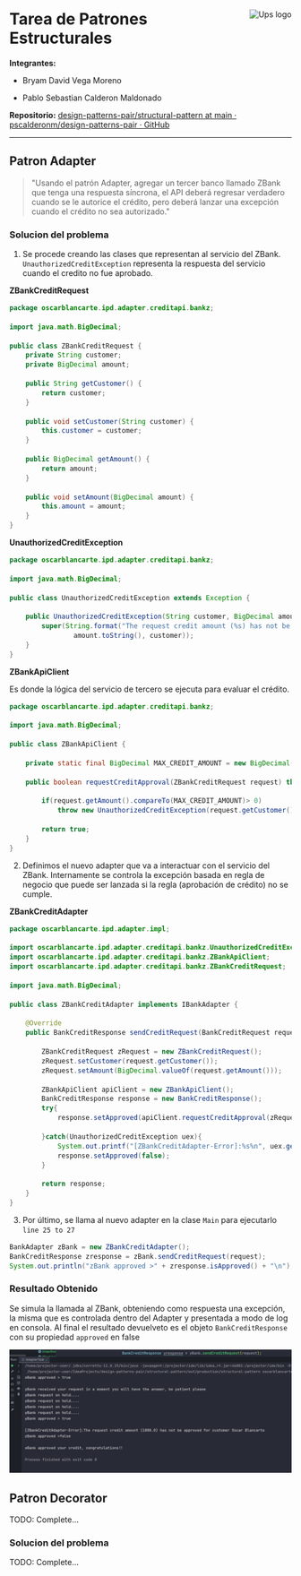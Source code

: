 # 

<a>
<img src="https://upload.wikimedia.org/wikipedia/commons/thumb/b/b0/Logo_Universidad_Polit%C3%A9cnica_Salesiana_del_Ecuador.png/800px-Logo_Universidad_Polit%C3%A9cnica_Salesiana_del_Ecuador.png" alt="Ups logo" title="Aimeos" align="right" height="60" />
</a>

# Tarea de Patrones Estructurales

**Integrantes:**

* Bryam David Vega Moreno

* Pablo Sebastian Calderon Maldonado

**Repositorio:** [design-patterns-pair/structural-pattern at main · pscalderonm/design-patterns-pair · GitHub](https://github.com/pscalderonm/design-patterns-pair/tree/main/structural-pattern)

-------------------

## Patron Adapter

> "Usando el patrón Adapter, agregar un tercer banco llamado ZBank que
tenga una respuesta síncrona, el API deberá regresar verdadero
cuando se le autorice el crédito, pero deberá lanzar una excepción
cuando el crédito no sea autorizado."

### Solucion del problema

1. Se procede creando las clases que representan al servicio del ZBank. `UnauthorizedCreditException` representa la respuesta del servicio cuando el credito no fue aprobado.

**ZBankCreditRequest**
``` java
package oscarblancarte.ipd.adapter.creditapi.bankz;

import java.math.BigDecimal;

public class ZBankCreditRequest {
    private String customer;
    private BigDecimal amount;

    public String getCustomer() {
        return customer;
    }

    public void setCustomer(String customer) {
        this.customer = customer;
    }

    public BigDecimal getAmount() {
        return amount;
    }

    public void setAmount(BigDecimal amount) {
        this.amount = amount;
    }
}
```

**UnauthorizedCreditException**

``` java
package oscarblancarte.ipd.adapter.creditapi.bankz;

import java.math.BigDecimal;

public class UnauthorizedCreditException extends Exception {

    public UnauthorizedCreditException(String customer, BigDecimal amount){
        super(String.format("The request credit amount (%s) has not be approved for customer %s",
                amount.toString(), customer));
    }
}
```

**ZBankApiClient**

Es donde la lógica del servicio de tercero se ejecuta para evaluar el crédito.
``` java
package oscarblancarte.ipd.adapter.creditapi.bankz;

import java.math.BigDecimal;

public class ZBankApiClient {

    private static final BigDecimal MAX_CREDIT_AMOUNT = new BigDecimal(100);

    public boolean requestCreditApproval(ZBankCreditRequest request) throws UnauthorizedCreditException {

        if(request.getAmount().compareTo(MAX_CREDIT_AMOUNT)> 0)
            throw new UnauthorizedCreditException(request.getCustomer(), request.getAmount());

        return true;
    }
}
```
2. Definimos el nuevo adapter que va a interactuar con el servicio del ZBank. Internamente se controla la excepción basada en regla de negocio que puede ser lanzada si la regla (aprobación de crédito) no se cumple.

**ZBankCreditAdapter**
``` java
package oscarblancarte.ipd.adapter.impl;

import oscarblancarte.ipd.adapter.creditapi.bankz.UnauthorizedCreditException;
import oscarblancarte.ipd.adapter.creditapi.bankz.ZBankApiClient;
import oscarblancarte.ipd.adapter.creditapi.bankz.ZBankCreditRequest;

import java.math.BigDecimal;

public class ZBankCreditAdapter implements IBankAdapter {

    @Override
    public BankCreditResponse sendCreditRequest(BankCreditRequest request) {

        ZBankCreditRequest zRequest = new ZBankCreditRequest();
        zRequest.setCustomer(request.getCustomer());
        zRequest.setAmount(BigDecimal.valueOf(request.getAmount()));

        ZBankApiClient apiClient = new ZBankApiClient();
        BankCreditResponse response = new BankCreditResponse();
        try{
            response.setApproved(apiClient.requestCreditApproval(zRequest));

        }catch(UnauthorizedCreditException uex){
            System.out.printf("[ZBankCreditAdapter-Error]:%s%n", uex.getMessage());
            response.setApproved(false);
        }

        return response;
    }
}
```

3. Por último, se llama al nuevo adapter en la clase `Main` para ejecutarlo `line 25 to 27`

``` java
BankAdapter zBank = new ZBankCreditAdapter();
BankCreditResponse zresponse = zBank.sendCreditRequest(request);
System.out.println("zBank approved >" + zresponse.isApproved() + "\n");
```

### Resultado Obtenido

Se simula la llamada al ZBank, obteniendo como respuesta una excepción, la misma que es controlada dentro del Adapter y presentada a modo de log en consola. Al final el resultado devuelveto es el objeto `BankCreditResponse` con su propiedad `approved` en false

![](resources/adapter-result.png)

## Patron Decorator
TODO: Complete...

### Solucion del problema

TODO: Complete...